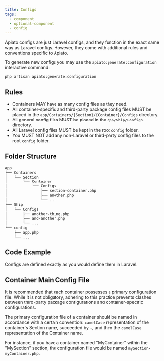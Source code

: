 ```yaml
---
title: Configs
tags:
  - component
  - optional-component
  - config
---
```


Apiato configs are just Laravel configs, and they function in the exact same way as Laravel configs.
However, they come with additional rules and conventions specific to Apiato.

To generate new configs
you may use the `apiato:generate:configuration` interactive command:

```
php artisan apiato:generate:configuration
```

## Rules

- Containers MAY have as many config files as they need.
- All container-specific and third-party package config files MUST be placed in the `app/Containers/{Section}/{Container}/Configs` directory.
- All general config files MUST be placed in the `app/Ship/Configs` directory.
- All Laravel config files MUST be kept in the root `config` folder.
- You MUST NOT add any non-Laravel or third-party config files to the root `config` folder.

## Folder Structure

```markdown
app
├── Containers
│   └── Section
│       └── Container
│           └── Configs
│               ├── section-container.php
│               ├── another.php
│               └── ...
├── Ship
│   └── Configs
│       ├── another-thing.php
│       ├── and-another.php
│       └── ...
└── config
    ├── app.php
    └── ...
```

## Code Example

Configs are defined exactly as you would define them in Laravel.

## Container Main Config File

It is recommended that each container possesses a primary configuration file.
While it is not obligatory,
adhering to this practice prevents clashes between third-party package configurations and container-specific configurations.

The primary configuration file of a container should be named in accordance with a certain convention:
`camelCase` representation of the container's Section name,
succeeded by `-`, and then the `camelCase` representation of the Container name.

For instance, if you have a container named "MyContainer" within the "MySection"
section, the configuration file would be named `mySection-myContainer.php`.
